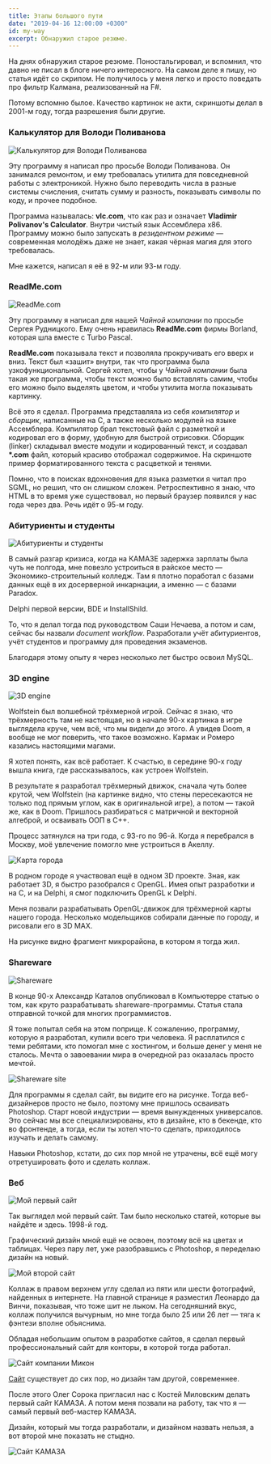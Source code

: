 ```yaml
---
title: Этапы большого пути
date: "2019-04-16 12:00:00 +0300"
id: my-way
excerpt: Обнаружил старое резюме.
---
```


На днях обнаружил старое резюме. Поностальгировал, и вспомнил, что давно не писал в блоге ничего интересного.
На самом деле я пишу, но статья идёт со скрипом. Не получилось у меня легко и просто поведать про фильтр Калмана, реализованный на F#.

Потому вспомню былое. Качество картинок не ахти, скриншоты делал в 2001-м году, тогда разрешения были другие.

### Калькулятор для Володи Поливанова

![Калькулятор для Володи Поливанова](/img/my-way-01.jpg)

Эту программу я написал про просьбе Володи Поливанова. Он занимался ремонтом, и ему требовалась утилита для повседневной работы с электроникой. Нужно было переводить числа в разные системы счисления, считать сумму и разность, показывать символы по коду, и прочее подобное.

Программа называлась: **vlc\.com**, что как раз и означает **Vladimir Polivanov's Calculator**. Внутри чистый язык Ассемблера x86. Программу можно было запускать в *резидентном режиме*&nbsp;&mdash; современная молодёжь даже не знает, какая чёрная магия для этого требовалась.

Мне кажется, написал я её в 92-м или 93-м году.

### ReadMe\.com

![ReadMe\.com](/img/my-way-02.jpg)

Эту программу я написал для нашей *Чайной компании* по просьбе Сергея Рудницкого. Ему очень нравилась **ReadMe\.com** фирмы Borland, которая шла вместе с Turbo Pascal.

**ReadMe\.com** показывала текст и позволяла прокручивать его вверх и вниз. Текст был &laquo;зашит&raquo; внутри, так что программа была узкофункциональной. Сергей хотел, чтобы у *Чайной компании* была такая же программа, чтобы текст можно было вставлять самим, чтобы его можно было выделять цветом, и чтобы утилита могла показывать картинку.

Всё это я сделал. Программа представляла из себя *компилятор* и *сборщик*, написанные на C, а также несколько модулей на языке Ассемблера. Компилятор брал текстовый файл с разметкой и кодировал его в форму, удобную для быстрой отрисовки. Сборщик (linker) складывал вместе модули и кодированный текст, и создавал **\*\.com** файл, который красиво отображал содержимое. На скриншоте пример форматированного текста с расцветкой и тенями.

Помню, что в поисках вдохновения для языка разметки я читал про SGML, но решил, что он слишком сложен. Ретроспективно я знаю, что HTML в то время уже существовал, но первый браузер появился у нас года через два. Речь идёт о 95-м году.

### Абитуриенты и студенты

![Абитуриенты и студенты](/img/my-way-03.jpg)

В самый разгар кризиса, когда на КАМАЗЕ задержка зарплаты была чуть не полгода, мне повезло устроиться в райское место&nbsp;&mdash; Экономико-строительный колледж. Там я плотно поработал с базами данных ещё в их досерверной инкарнации, а именно&nbsp;&mdash; с базами Paradox.

Delphi первой версии, BDE и InstallShild.

То, что я делал тогда под руководством Саши Нечаева, а потом и сам, сейчас бы назвали *document workflow*. Разработали учёт абитуриентов, учёт студентов и программу для проведения экзаменов.

Благодаря этому опыту я через несколько лет быстро освоил MySQL.

### 3D engine

![3D engine](/img/my-way-04.jpg)

Wolfstein был волшебной трёхмерной игрой. Сейчас я знаю, что трёхмерность там не настоящая, но в начале 90-х картинка в игре выглядела круче, чем всё, что мы видели до этого. А увидев Doom, я вообще не мог поверить, что такое возможно. Кармак и Ромеро казались настоящими магами.

Я хотел понять, как всё работает. К счастью, в середине 90-х году вышла книга, где рассказывалось, как устроен Wolfstein.

В результате я разработал трёхмерный движок, сначала чуть более крутой, чем Wolfstein (на картинке видно, что стены пересекаются не только под прямым углом, как в оригинальной игре), а потом&nbsp;&mdash; такой же, как в Doom. Пришлось разбираться с матричной и векторной алгеброй, и осваивать ООП в C++.

Процесс затянулся на три года, с 93-го по 96-й. Когда я перебрался в Москву, моё увлечение помогло мне устроиться в Акеллу.

![Карта города](/img/my-way-05.jpg)

В родном городе я участвовал ещё в одном 3D проекте. Зная, как работает 3D, я быстро разобрался с OpenGL. Имея опыт разработки и на C, и на Delphi, я смог подключить OpenGL к Delphi.

Меня позвали разрабатывать OpenGL-движок для трёхмерной карты нашего города. Несколько модельщиков собирали данные по городу, и рисовали его в 3D MAX.

На рисунке видно фрагмент микрорайона, в котором я тогда жил.

### Shareware

![Shareware](/img/my-way-06.jpg)

В конце 90-х Александр Каталов опубликовал в Компьютерре статью о том, как круто разрабатывать shareware-программы. Статья стала отправной точкой для многих программистов.

Я тоже попытал себя на этом поприще. К сожалению, программу, которую я разработал, купили всего три человека. Я расплатился с теми ребятами, кто помогал мне с хостингом, и больше денег у меня не сталось. Мечта о завоевании мира в очередной раз оказалась просто мечтой.

![Shareware site](/img/my-way-10.jpg)

Для программы я сделал сайт, вы видите его на рисунке. Тогда веб-дизайнеров просто не было, поэтому мне пришлось осваивать Photoshop. Старт новой индустрии&nbsp;&mdash; время вынужденных универсалов. Это сейчас мы все специализированы, кто в дизайне, кто в бекенде, кто во фронтенде, а тогда, если ты хотел что-то сделать, приходилось изучать и делать самому.

Навыки Photoshop, кстати, до сих пор мной не утрачены, всё ещё могу отретушировать фото и сделать коллаж.

### Веб

![Мой первый сайт](/img/my-way-07.jpg)

Так выглядел мой первый сайт. Там  было несколько статей, которые вы найдёте и здесь. 1998-й год.

Графический дизайн мной ещё не освоен, поэтому всё на цветах и таблицах. Через пару лет, уже разобравшись с Photoshop, я переделаю дизайн на новый.

![Мой второй сайт](/img/my-way-08.jpg)

Коллаж в правом верхнем углу сделал из пяти или шести фотографий, найденных в интернете. На главной странице я разместил Леонардо да Винчи, показывая, что тоже шит не лыком. На сегодняшний вкус, коллаж получился вычурным, но мне тогда было 25 или 26 лет&nbsp;&mdash; тяга к фэнтези вполне объяснима.

Обладая небольшим опытом в разработке сайтов, я сделал первый профессиональный сайт для конторы, в которой тогда работал.

![Сайт компании Микон](/img/my-way-09.jpg)

[Сайт](https://www.mikon.ru/) существует до сих пор, но дизайн там другой, современнее.

После этого Олег Сорока пригласил нас с Костей Миловским делать первый сайт КАМАЗА. А потом меня позвали на работу, так что я&nbsp;&mdash; самый первый веб-мастер КАМАЗА.

Дизайн, который мы тогда разработали, и дизайном назвать нельзя, а вот второй мне показать не стыдно.

![Сайт КАМАЗА](/img/my-way-11.jpg)
